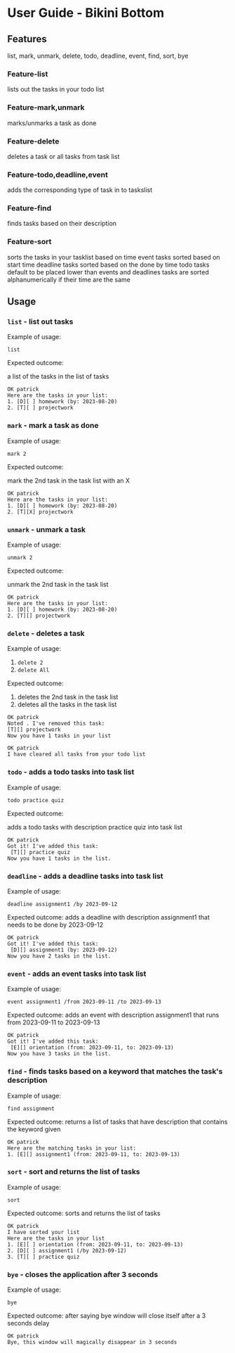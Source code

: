 # User Guide - Bikini Bottom

## Features 

list, mark, unmark, delete, todo, deadline, event, find, sort, bye

### Feature-list
lists out the tasks in your todo list

### Feature-mark,unmark
marks/unmarks a task as done

### Feature-delete
deletes a task or all tasks from task list

### Feature-todo,deadline,event
adds the corresponding type of task in to taskslist

### Feature-find
finds tasks based on their description

### Feature-sort
sorts the tasks in your tasklist based on time
event tasks sorted based on start time
deadline tasks sorted based on the done by time
todo tasks default to be placed lower than events and deadlines
tasks are sorted alphanumerically if their time are the same

## Usage

### `list` -  list out tasks
Example of usage: 

`list`

Expected outcome:

a list of the tasks in the list of tasks

```
OK patrick
Here are the tasks in your list:
1. [D][ ] homework (by: 2023-08-20)
2. [T][ ] projectwork
```

### `mark` -  mark a task as done
Example of usage:

`mark 2`

Expected outcome:

mark the 2nd task in the task list with an X

```
OK patrick
Here are the tasks in your list:
1. [D][ ] homework (by: 2023-08-20)
2. [T][X] projectwork
```

### `unmark` -  unmark a task
Example of usage:

`unmark 2`

Expected outcome:

unmark the 2nd task in the task list

```
OK patrick
Here are the tasks in your list:
1. [D][ ] homework (by: 2023-08-20)
2. [T][] projectwork
```

### `delete` - deletes a task
Example of usage:

1. `delete 2`
2. `delete All`

Expected outcome:

1. deletes the 2nd task in the task list
2. deletes all the tasks in the task list

```
OK patrick
Noted . I've removed this task:
[T][] projectwork
Now you have 1 tasks in your list
```
```
OK patrick
I have cleared all tasks from your todo list
```

### `todo` -  adds a todo tasks into task list
Example of usage:

`todo practice quiz`

Expected outcome:

adds a todo tasks with description practice quiz into task list

```
OK patrick
Got it! I've added this task:
 [T][] practice quiz
Now you have 1 tasks in the list.
```

### `deadline` -  adds a deadline tasks into task list
Example of usage:

`deadline assignment1 /by 2023-09-12`

Expected outcome:
adds a deadline with description assignment1 that needs to be done by 2023-09-12

```
OK patrick
Got it! I've added this task:
 [D][] assignment1 (by: 2023-09-12)
Now you have 2 tasks in the list.
```

### `event` -  adds an event tasks into task list
Example of usage:

`event assignment1 /from 2023-09-11 /to 2023-09-13`

Expected outcome:
adds an event with description assignment1 that runs from 2023-09-11 to 2023-09-13

```
OK patrick
Got it! I've added this task:
 [E][] orientation (from: 2023-09-11, to: 2023-09-13)
Now you have 3 tasks in the list.
```

### `find` -  finds tasks based on a keyword that matches the task's description
Example of usage:

`find assignment`

Expected outcome:
returns a list of tasks that have description that contains the keyword given
```
OK patrick
Here are the matching tasks in your list:
1. [E][] assignment1 (from: 2023-09-11, to: 2023-09-13)
```

### `sort` - sort and returns the list of tasks
Example of usage:

`sort`

Expected outcome:
sorts and returns the list of tasks
```
OK patrick
I have sorted your list
Here are the tasks in your list
1. [E][ ] orientation (from: 2023-09-11, to: 2023-09-13)
2. [D][ ] assignment1 (/by 2023-09-12)
3. [T][ ] practice quiz
```

### `bye` - closes the application after 3 seconds
Example of usage:

`bye`

Expected outcome:
after saying bye
window will close itself after a 3 seconds delay
```
OK patrick
Bye, this window will magically disappear in 3 seconds
```




